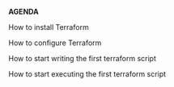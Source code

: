 **AGENDA**

 How to install Terraform
 
 How to configure Terraform
 
 How to start writing the first terraform script
 
 How to start executing the first terraform script

